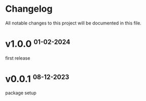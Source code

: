 # Changelog

All notable changes to this project will be documented in this file.

# v1.0.0 <small><sup>01-02-2024</sup></small>

first release

# v0.0.1 <small><sup>08-12-2023</sup></small>

package setup
